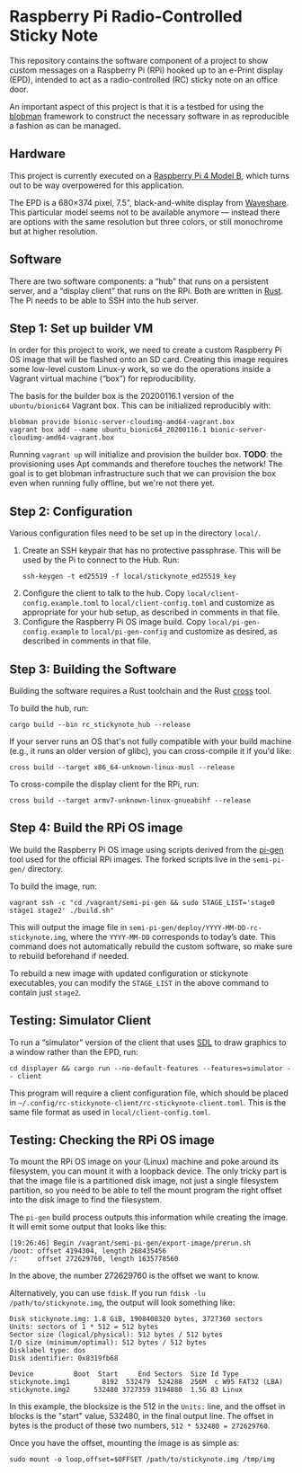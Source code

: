 # Raspberry Pi Radio-Controlled Sticky Note

This repository contains the software component of a project to show custom
messages on a Raspberry Pi (RPi) hooked up to an e-Print display (EPD),
intended to act as a radio-controlled (RC) sticky note on an office door.

An important aspect of this project is that it is a testbed for using the
[blobman][blobman] framework to construct the necessary software in as
reproducible a fashion as can be managed.

[blobman]: https://github.com/pkgw/blobman/


## Hardware

This project is currently executed on a
[Raspberry Pi 4 Model B](https://www.raspberrypi.org/products/raspberry-pi-4-model-b/),
which turns out to be way overpowered for this application.

The EPD is a 680×374 pixel, 7.5", black-and-white display from
[Waveshare](https://www.waveshare.com/product/displays/e-paper.htm). This
particular model seems not to be available anymore — instead there are options
with the same resolution but three colors, or still monochrome but at higher
resolution.


## Software

There are two software components: a “hub” that runs on a persistent server,
and a “display client” that runs on the RPi. Both are written in
[Rust](https://rust-lang.org/). The Pi needs to be able to SSH into the hub
server.


## Step 1: Set up builder VM

In order for this project to work, we need to create a custom Raspberry Pi OS
image that will be flashed onto an SD card. Creating this image requires some
low-level custom Linux-y work, so we do the operations inside a Vagrant
virtual machine (“box”) for reproducibility.

The basis for the builder box is the 20200116.1 version of the
`ubuntu/bionic64` Vagrant box. This can be initialized reproducibly with:

```
blobman provide bionic-server-cloudimg-amd64-vagrant.box
vagrant box add --name ubuntu_bionic64_20200116.1 bionic-server-cloudimg-amd64-vagrant.box
```

Running `vagrant up` will initialize and provision the builder box. **TODO**:
the provisioning uses Apt commands and therefore touches the network! The goal
is to get blobman infrastructure such that we can provision the box even when
running fully offline, but we're not there yet.


## Step 2: Configuration

Various configuration files need to be set up in the directory `local/`.

1. Create an SSH keypair that has no protective passphrase. This will be used
   by the Pi to connect to the Hub. Run:
   ```
   ssh-keygen -t ed25519 -f local/stickynote_ed25519_key
   ```
2. Configure the client to talk to the hub. Copy
   `local/client-config.example.toml` to `local/client-config.toml` and
   customize as appropriate for your hub setup, as described in comments in
   that file.
3. Configure the Raspberry Pi OS image build. Copy
   `local/pi-gen-config.example` to `local/pi-gen-config` and customize as
   desired, as described in comments in that file.


## Step 3: Building the Software

Building the software requires a Rust toolchain and the Rust
[cross](https://github.com/rust-embedded/cross) tool.

To build the hub, run:

```
cargo build --bin rc_stickynote_hub --release
```

If your server runs an OS that's not fully compatible with your build machine
(e.g., it runs an older version of glibc), you can cross-compile it if you'd
like:

```
cross build --target x86_64-unknown-linux-musl --release
```

To cross-compile the display client for the RPi, run:

```
cross build --target armv7-unknown-linux-gnueabihf --release
```


## Step 4: Build the RPi OS image

We build the Raspberry Pi OS image using scripts derived from the
[pi-gen][pi-gen] tool used for the official RPi images. The forked scripts
live in the `semi-pi-gen/` directory.

[pi-gen]: https://github.com/RPi-Distro/pi-gen

To build the image, run:

```
vagrant ssh -c "cd /vagrant/semi-pi-gen && sudo STAGE_LIST='stage0 stage1 stage2' ./build.sh"
```

This will output the image file in
`semi-pi-gen/deploy/YYYY-MM-DD-rc-stickynote.img`, where the `YYYY-MM-DD`
corresponds to today’s date. This command does not automatically rebuild the
custom software, so make sure to rebuild beforehand if needed.

To rebuild a new image with updated configuration or stickynote executables,
you can modify the `STAGE_LIST` in the above command to contain just `stage2`.


## Testing: Simulator Client

To run a “simulator” version of the client that uses
[SDL](https://www.libsdl.org/) to draw graphics to a window rather than the
EPD, run:

```
cd displayer && cargo run --no-default-features --features=simulator -- client
```

This program will require a client configuration file, which should be placed
in `~/.config/rc-stickynote-client/rc-stickynote-client.toml`. This is the
same file format as used in `local/client-config.toml`.


## Testing: Checking the RPi OS image

To mount the RPi OS image on your (Linux) machine and poke around its
filesystem, you can mount it with a loopback device. The only tricky part is
that the image file is a partitioned disk image, not just a single filesystem
partition, so you need to be able to tell the mount program the right offset
into the disk image to find the filesystem.

The `pi-gen` build process outputs this information while creating the image. It
will emit some output that looks like this:

```
[19:26:46] Begin /vagrant/semi-pi-gen/export-image/prerun.sh
/boot: offset 4194304, length 268435456
/:     offset 272629760, length 1635778560
```

In the above, the number 272629760 is the offset we want to know.

Alternatively, you can use `fdisk`. If you run `fdisk -lu /path/to/stickynote.img`, the
output will look something like:

```
Disk stickynote.img: 1.8 GiB, 1908408320 bytes, 3727360 sectors
Units: sectors of 1 * 512 = 512 bytes
Sector size (logical/physical): 512 bytes / 512 bytes
I/O size (minimum/optimal): 512 bytes / 512 bytes
Disklabel type: dos
Disk identifier: 0x8319fb68

Device          Boot  Start     End Sectors  Size Id Type
stickynote.img1        8192  532479  524288  256M  c W95 FAT32 (LBA)
stickynote.img2      532480 3727359 3194880  1.5G 83 Linux
```

In this example, the blocksize is the 512 in the `Units:` line, and the offset
in blocks is the "start" value, 532480, in the final output line. The offset
in bytes is the product of these two numbers, `512 * 532480 = 272629760`.

Once you have the offset, mounting the image is as simple as:

```
sudo mount -o loop,offset=$OFFSET /path/to/stickynote.img /tmp/img
```
